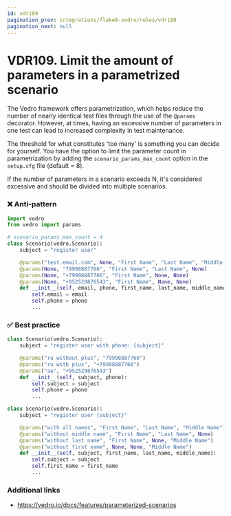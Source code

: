 ```yaml
---
id: vdr109
pagination_prev: integrations/flake8-vedro/rules/vdr108
pagination_next: null
---
```



# VDR109. Limit the amount of parameters in a parametrized scenario

The Vedro framework offers parametrization, which helps reduce the number of nearly identical test files through the use of the `@params` decorator. However, at times, having an excessive number of parameters in one test can lead to increased complexity in test maintenance.

The threshold for what constitutes 'too many' is something you can decide for yourself. You have the option to limit the parameter count in parametrization by adding the `scenario_params_max_count` option in the `setup.cfg` file (default = 8).

If the number of parameters in a scenario exceeds N, it's considered excessive and should be divided into multiple scenarios.


### ❌ Anti-pattern
```python
import vedro
from vedro import params

# scenario_params_max_count = 4
class Scenario(vedro.Scenario):
    subject = "register user"

    @params("test.email.com", None, "First Name", "Last Name", "Middle Name")
    @params(None, "79998887766", "First Name", "Last Name", None)
    @params(None, "+79998887766", "First Name", None, None)
    @params(None, "+952529876543", "First Name", None, None)
    def __init__(self, email, phone, first_name, last_name, middle_name):
        self.email = email
        self.phone = phone
        ...
```



### ✅ Best practice
```python
class Scenario(vedro.Scenario):
    subject = "register user with phone: {subject}"

    @params("ru without plus", "79998887766")
    @params("ru with plus", "+79998887766")
    @params("ae", "+952529876543")
    def __init__(self, subject, phone):
        self.subject = subject
        self.phone = phone
        ...

class Scenario(vedro.Scenario):
    subject = "register user {subject}"

    @params("with all names", "First Name", "Last Name", "Middle Name")
    @params("without middle name", "First Name", "Last Name", None)
    @params("without last name", "First Name", None, "Middle Name")
    @params("without first name", None, None, "Middle Name")
    def __init__(self, subject, first_name, last_name, middle_name):
        self.subject = subject
        self.first_name = first_name
        ...
```


### Additional links
-  https://vedro.io/docs/features/parameterized-scenarios

